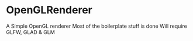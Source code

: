 # OpenGLRenderer
A Simple OpenGL renderer
Most of the boilerplate stuff is done
Will require GLFW, GLAD & GLM
